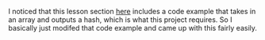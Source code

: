 I noticed that this lesson section [here](https://www.theodinproject.com/lessons/ruby-basic-enumerable-methods#the-reduce-method) includes a code example that takes in an array and outputs a hash, which is what this project requires. So I basically just modifed that code example and came up with this fairly easily.